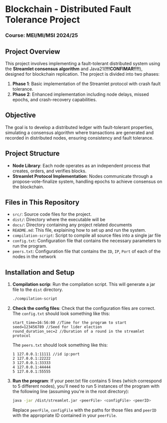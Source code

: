# Blockchain - Distributed Fault Tolerance Project
### Course: MEI/MI/MSI 2024/25

## Project Overview
This project involves implementing a fault-tolerant distributed system using the **Streamlet consensus algorithm** and Java21(**!!!CONFIMAR!!!!**), designed for blockchain replication. The project is divided into two phases:
1. **Phase 1**: Basic implementation of the Streamlet protocol with crash fault tolerance.
2. **Phase 2**: Enhanced implementation including node delays, missed epochs, and crash-recovery capabilities.

## Objective
The goal is to develop a distributed ledger with fault-tolerant properties, simulating a consensus algorithm where transactions are generated and recorded in distributed nodes, ensuring consistency and fault tolerance.

## Project Structure
- **Node Library**: Each node operates as an independent process that creates, orders, and verifies blocks.
- **Streamlet Protocol Implementation**: Nodes communicate through a propose-vote-finalize system, handling epochs to achieve consensus on the blockchain.

## Files in This Repository
- `src/`: Source code files for the project.
- `dist/`: Directory where the executable will be
- `docs/`: Directory containing any project related documents
- `README.md`: This file, explaining how to set up and run the system.
- `compilation-script`: Script to compile all source files into a single jar file
- `config.txt`: Configuration file that contains the necessary parameters to run the program.
- `peers.txt`: Configuration file that contains the `ID`, `IP`, `Port` of each of the nodes in the network

## Installation and Setup
1. **Compilation scrip**: Run the compilation script. This will generate a jar file to the `dist` directory. 
   ```bash
   ./compilation-script
   ```
2. **Check the config files**: Check that the configuration files are correct.  
The `config.txt` should look something like this:
    ```
    start_time=16:56:00 //Time for the program to start
    seed=123456789 //Seed for lider election
    round_duration_sec=2 //Duration of a round in the streamlet protocol
    ```
    The `peers.txt` should look something like this:
    ```
    1 127.0.0.1:11111 //id ip:port
    2 127.0.0.1:22222
    3 127.0.0.1:33333
    4 127.0.0.1:44444
    5 127.0.0.1:55555
    ```
3. **Run the program**: If your peer.txt file contains 5 lines (which correspond to 5 different nodes), you'll need to run 5 instances of the program with the following line (assuming you're in the root directory):
    ```bash
    java -jar /dist/streamlet.jar <peerFile> <configFile> <peerID>
    ```
    Replace `peerFile`, `configFile` with the paths for those files and `peerID` with the appropriate ID contained in your `peerFile`.



